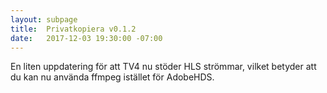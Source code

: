 ```yaml
---
layout: subpage
title:  Privatkopiera v0.1.2
date:   2017-12-03 19:30:00 -07:00
---
```

En liten uppdatering för att TV4 nu stöder HLS strömmar, vilket betyder att du kan nu använda ffmpeg istället för AdobeHDS.
